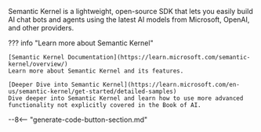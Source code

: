 Semantic Kernel is a lightweight, open-source SDK that lets you easily build AI chat bots and agents using the latest AI models from Microsoft, OpenAI, and other providers.

??? info "Learn more about Semantic Kernel"

    [Semantic Kernel Documentation](https://learn.microsoft.com/semantic-kernel/overview/)  
    Learn more about Semantic Kernel and its features.

    [Deeper Dive into Semantic Kernel](https://learn.microsoft.com/en-us/semantic-kernel/get-started/detailed-samples)  
    Dive deeper into Semantic Kernel and learn how to use more advanced functionality not explicitly covered in the Book of AI.

--8<-- "generate-code-button-section.md"